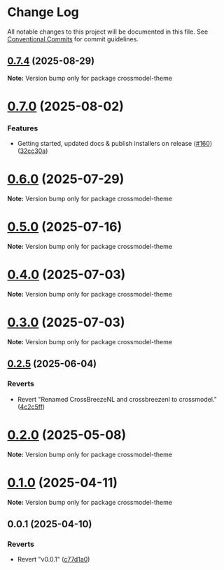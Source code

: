 # Change Log

All notable changes to this project will be documented in this file.
See [Conventional Commits](https://conventionalcommits.org) for commit guidelines.

## [0.7.4](https://github.com/crossmodel/crossmodel-core/compare/v0.7.3...v0.7.4) (2025-08-29)

**Note:** Version bump only for package crossmodel-theme





# [0.7.0](https://github.com/crossmodel/crossmodel-core/compare/v0.6.0...v0.7.0) (2025-08-02)


### Features

*  Getting started, updated docs & publish installers on release ([#160](https://github.com/crossmodel/crossmodel-core/issues/160)) ([32cc30a](https://github.com/crossmodel/crossmodel-core/commit/32cc30ab2eb15154a409acf1d3e0f52e451bd298))





# [0.6.0](https://github.com/crossmodel/crossmodel-core/compare/v0.5.2...v0.6.0) (2025-07-29)

**Note:** Version bump only for package crossmodel-theme





# [0.5.0](https://github.com/crossmodel/crossmodel-core/compare/v0.4.0...v0.5.0) (2025-07-16)

**Note:** Version bump only for package crossmodel-theme





# [0.4.0](https://github.com/crossmodel/crossmodel-core/compare/v0.3.0...v0.4.0) (2025-07-03)

**Note:** Version bump only for package crossmodel-theme





# [0.3.0](https://github.com/crossmodel/crossmodel-core/compare/v0.2.9...v0.3.0) (2025-07-03)

**Note:** Version bump only for package crossmodel-theme





## [0.2.5](https://github.com/crossmodel/crossmodel-core/compare/v0.2.4...v0.2.5) (2025-06-04)


### Reverts

* Revert "Renamed CrossBreezeNL and crossbreezenl to crossmodel." ([4c2c5ff](https://github.com/crossmodel/crossmodel-core/commit/4c2c5fff0b521d34f6660a59ef03eec4d8eab3bc))





# [0.2.0](https://github.com/crossmodel/crossmodel-core/compare/v0.1.1...v0.2.0) (2025-05-08)

**Note:** Version bump only for package crossmodel-theme

# [0.1.0](https://github.com/crossmodel/crossmodel-core/compare/v0.0.1...v0.1.0) (2025-04-11)

**Note:** Version bump only for package crossmodel-theme

## 0.0.1 (2025-04-10)

### Reverts

-  Revert "v0.0.1" ([c77d1a0](https://github.com/crossmodel/crossmodel-core/commit/c77d1a06fb83af8f95ae36e11c5d545bcd7a006b))
